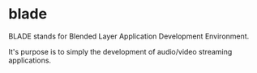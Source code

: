 # blade
BLADE stands for Blended Layer Application Development Environment.

It's purpose is to simply the development of audio/video streaming applications.
